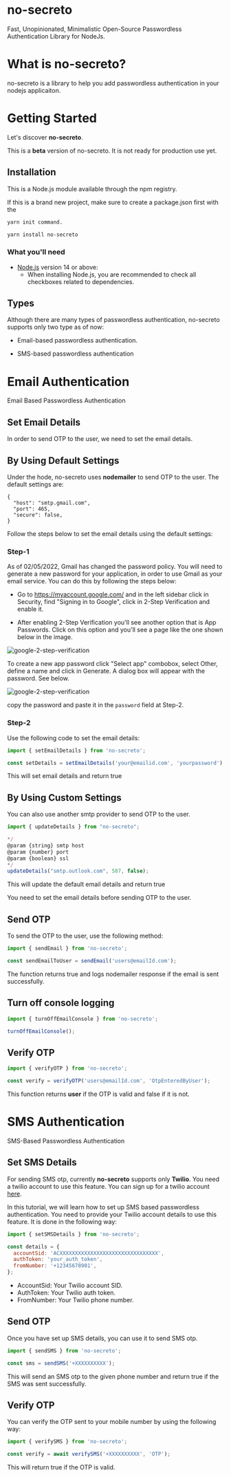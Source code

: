 # no-secreto

Fast, Unopinionated, Minimalistic Open-Source Passwordless Authentication Library for NodeJs.

# What is no-secreto?

no-secreto is a library to help you add passwordless authentication in your nodejs applicaiton.

# Getting Started

Let's discover **no-secreto**.

This is a **beta** version of no-secreto. It is not ready for production use yet.

## Installation

This is a Node.js module available through the npm registry.

If this is a brand new project, make sure to create a package.json first with the

```bash
yarn init command.
```

```bash
yarn install no-secreto
```

### What you'll need

- [Node.js](https://nodejs.org/en/download/) version 14 or above:
  - When installing Node.js, you are recommended to check all checkboxes related to dependencies.

## Types

Although there are many types of passwordless authentication, no-secreto supports only two type as of now:

- Email-based passwordless authentication.

- SMS-based passwordless authentication

# Email Authentication

Email Based Passwordless Authentication

## Set Email Details

In order to send OTP to the user, we need to set the email details.

## By Using Default Settings

Under the hode, no-secreto uses **nodemailer** to send OTP to the user. The default settings are:

    {
      "host": "smtp.gmail.com",
      "port": 465,
      "secure": false,
    }

Follow the steps below to set the email details using the default settings:

### Step-1

As of 02/05/2022, Gmail has changed the password policy. You will need to generate a new password for your application, in order to use Gmail as your email service. You can do this by following the steps below:

- Go to https://myaccount.google.com/ and in the left sidebar click in Security, find "Signing in to Google", click in 2-Step Verification and enable it.

- After enabling 2-Step Verification you'll see another option that is App Passwords. Click on this option and you'll see a page like the one shown below in the image.

![google-2-step-verification](./assets/gmail-1.png)

To create a new app password click "Select app" combobox, select Other, define a name and click in Generate. A dialog box will appear with the password. See below.

![google-2-step-verification](./assets/gmail-2.png)

copy the password and paste it in the `password` field at Step-2.

### Step-2

Use the following code to set the email details:

```javascript
import { setEmailDetails } from 'no-secreto';

const setDetails = setEmailDetails('your@emailid.com', 'yourpassword');
```

This will set email details and return true

## By Using Custom Settings

You can also use another smtp provider to send OTP to the user.

```javascript
import { updateDetails } from "no-secreto";

*/
@param {string} smtp host
@param {number} port
@param {boolean} ssl
*/
updateDetails("smtp.outlook.com", 587, false);
```

This will update the default email details and return true

You need to set the email details before sending OTP to the user.

## Send OTP

To send the OTP to the user, use the following method:

```javascript
import { sendEmail } from 'no-secreto';

const sendEmailToUser = sendEmail('users@emailId.com');
```

The function returns true and logs nodemailer response if the email is sent successfully.

## Turn off console logging

```js
import { turnOffEmailConsole } from 'no-secreto';

turnOffEmailConsole();
```

## Verify OTP

```javascript
import { verifyOTP } from 'no-secreto';

const verify = verifyOTP('users@emailId.com', 'OtpEnteredByUser');
```

This function returns **user** if the OTP is valid and false if it is not.

# SMS Authentication

SMS-Based Passwordless Authentication

## Set SMS Details

For sending SMS otp, currently **no-secreto** supports only **Twilio**. You need a twilio account to use this feature. You can sign up for a twilio account [here](https://www.twilio.com/).

In this tutorial, we will learn how to set up SMS based passwordless authentication.
You need to provide your Twilio account details to use this feature. It is done in the following way:

```js
import { setSMSDetails } from 'no-secreto';

const details = {
  accountSid: 'ACXXXXXXXXXXXXXXXXXXXXXXXXXXXXXXXX',
  authToken: 'your_auth_token',
  fromNumber: '+12345678901',
};
```

- AccountSid: Your Twilio account SID.
- AuthToken: Your Twilio auth token.
- FromNumber: Your Twilio phone number.

## Send OTP

Once you have set up SMS details, you can use it to send SMS otp.

```js
import { sendSMS } from 'no-secreto';

const sms = sendSMS('+XXXXXXXXXX');
```

This will send an SMS otp to the given phone number and return true if the SMS was sent successfully.

## Verify OTP

You can verify the OTP sent to your mobile number by using the following way:

```js
import { verifySMS } from 'no-secreto';

const verify = await verifySMS('+XXXXXXXXXX', 'OTP');
```

This will return true if the OTP is valid.
